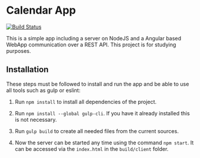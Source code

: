 # Calendar App

[![Build Status](https://travis-ci.org/Desyon/NodeJS.svg?branch=master)](https://travis-ci.org/Desyon/NodeJS)

This is a simple app including a server on NodeJS and a Angular based WebApp communication over a REST API. This project is for studying purposes.

## Installation
These steps must be followed to install and run the app and be able to use all tools such as gulp or eslint:

1. Run ``npm install`` to install all dependencies of the project. 

2. Run ``npm install --global gulp-cli``. If you have it already installed this is not necessary.

3. Run ``gulp build`` to create all needed files from the current sources.

4. Now the server can be started any time using the command ``npm start``. It can be accessed via the ``index.html`` in the ``build/client`` folder.